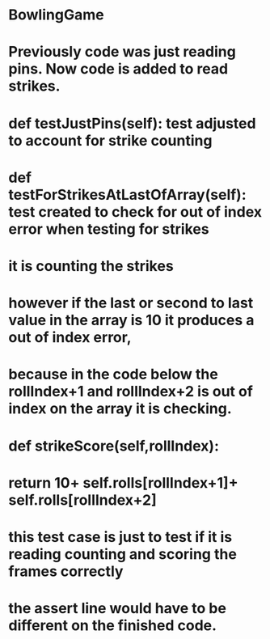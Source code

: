 # BowlingGame
# Previously code was just reading pins.  Now code is added to read strikes.
#       def testJustPins(self): test adjusted to account for strike counting
#       def testForStrikesAtLastOfArray(self):  test created to check for out of index error when testing for strikes
#       
# it is counting the strikes 
# however if the last or second to last value in the array is 10 it produces a out of index error,
#
# because in the code below the rollIndex+1 and rollIndex+2 is out of index on the array it is checking.
#     def strikeScore(self,rollIndex):            
#        return  10+ self.rolls[rollIndex+1]+ self.rolls[rollIndex+2]
#
# this test case is just to test if it is reading counting and scoring the frames correctly
# the assert line would have to be different on the finished code.
